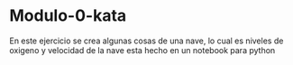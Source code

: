 # Modulo-0-kata

En este ejercicio se crea algunas cosas de una nave, lo cual es niveles de oxigeno y velocidad de la nave esta hecho en un notebook para python
